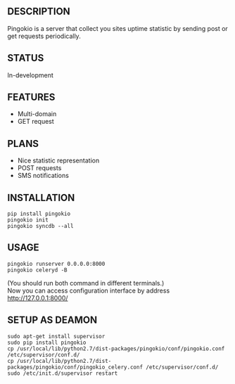 DESCRIPTION
--------
Pingokio is a server that collect you sites uptime statistic by sending post or get requests periodically.


STATUS
--------
In-development  


FEATURES
--------
* Multi-domain  
* GET request  


PLANS
--------
* Nice statistic representation  
* POST requests  
* SMS notifications  



INSTALLATION
--------
    pip install pingokio  
    pingokio init  
    pingokio syncdb --all  


USAGE
--------
    pingokio runserver 0.0.0.0:8000  
    pingokio celeryd -B  
(You should run both command in different terminals.)  
Now you can access configuration interface by address http://127.0.0.1:8000/  


SETUP AS DEAMON
--------
    sudo apt-get install supervisor
    sudo pip install pingokio
    cp /usr/local/lib/python2.7/dist-packages/pingokio/conf/pingokio.conf /etc/supervisor/conf.d/
    cp /usr/local/lib/python2.7/dist-packages/pingokio/conf/pingokio_celery.conf /etc/supervisor/conf.d/
    sudo /etc/init.d/supervisor restart
